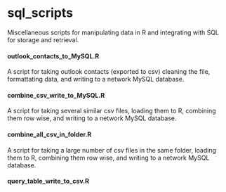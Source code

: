# sql_scripts
Miscellaneous scripts for manipulating data in R and integrating with SQL for storage and retrieval.

#### outlook_contacts_to_MySQL.R
A script for taking outlook contacts (exported to csv) cleaning the file, formattating data, and writing to a network MySQL database.

#### combine_csv_write_to_MySQL.R
A script for taking several similar csv files, loading them to R, combining them row wise, and writing to a network MySQL database.

#### combine_all_csv_in_folder.R
A script for taking a large number of csv files in the same folder, loading them to R, combining them row wise, and writing to a network MySQL database.

#### query_table_write_to_csv.R
